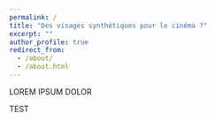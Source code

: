 ```yaml
---
permalink: /
title: "Des visages synthétiques pour le cinéma ?"
excerpt: ""
author_profile: true
redirect_from: 
  - /about/
  - /about.html
---
```


LOREM IPSUM DOLOR

TEST
